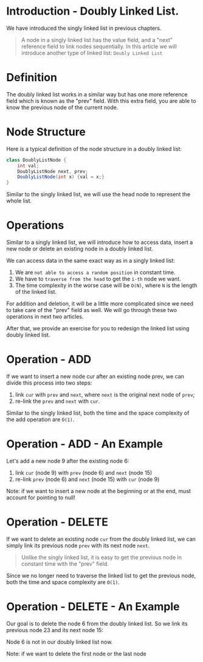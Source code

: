 # Introduction - Doubly Linked List.

We have introduced the singly linked list in previous chapters.
> A node in a singly linked list has the value field, and a "next" reference field to link nodes sequentially.
In this article we will introduce another type of linked list: `Doubly Linked List`

# Definition

The doubly linked list works in a similar way but has one more reference field which is known as the "prev" field. With this extra field, you are able to know the previous node of the current node.

# Node Structure

Here is a typical definition of the node structure in a doubly linked list:
``` java
class DoublyListNode {
    int val;
    DoublyListNode next, prev;
    DoublyListNode(int x) {val = x;}
}
```
Similar to the singly linked list, we will use the head node to represent the whole list.

# Operations

Similar to a singly linked list, we will introduce how to access data, insert a new node or delete an existing node in a doubly linked list.

We can access data in the same exact way as in a singly linked list:

1. We are `not able to access a random position` in constant time.
2. We have to `traverse from the head` to get the `i-th` node we want.
3. The time complexity in the worse case will be `O(N)`, where `N` is the length of the linked list.

For addition and deletion, it will be a little more complicated since we need to take care of the "prev" field as well. We will go through these two operations in next two articles.

After that, we provide an exercise for you to redesign the linked list using doubly linked list.


# Operation - ADD

If we want to insert a new node cur after an existing node prev, we can divide this process into two steps:

1. link `cur` with `prev` and `next`, where `next` is the original next node of `prev`;
2. re-link the `prev` and `next` with `cur`.

Similar to the singly linked list, both the time and the space complexity of the add operation are `O(1)`.

# Operation - ADD - An Example

Let's add a new node 9 after the existing node 6:

1. link `cur` (node 9) with `prev` (node 6) and `next` (node 15)
2. re-link `prev` (node 6) and `next` (node 15) with `cur` (node 9)

Note:  if we want to insert a new node at the beginning or at the end, must account for pointing to null!


# Operation - DELETE

If we want to delete an existing node `cur` from the doubly linked list, we can simply link its previous node `prev` with its next node `next`.

> Unlike the singly linked list, it is easy to get the previous node in constant time with the "prev" field.

Since we no longer need to traverse the linked list to get the previous node, both the time and space complexity are `O(1)`.

# Operation - DELETE - An Example

Our goal is to delete the node 6 from the doubly linked list.
So we link its previous node 23 and its next node 15:

Node 6 is not in our doubly linked list now.

Note:  if we want to delete the first node or the last node




